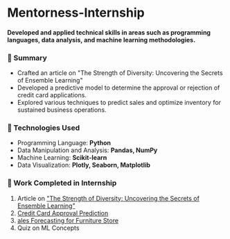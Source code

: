 # Mentorness-Internship
#### Developed and applied technical skills in areas such as programming languages, data analysis, and machine learning methodologies.

### 📌 Summary
- Crafted an article on "The Strength of Diversity: Uncovering the Secrets of Ensemble Learning"
- Developed a predictive model to determine the approval or rejection of credit card applications.
- Explored various techniques to predict sales and optimize inventory for sustained business operations.
  
###  🚀 Technologies Used
- Programming Language: **Python**
- Data Manipulation and Analysis: **Pandas, NumPy**
- Machine Learning: **Scikit-learn**
- Data Visualization: **Plotly, Seaborn, Matplotlib**

### :tada: Work Completed in Internship

1. Article on ["The Strength of Diversity: Uncovering the Secrets of Ensemble Learning"](https://github.com/dwija12903/Mentorness-Internship/blob/main/article/Dwija_Panchal_MIP-ML-04_ML.pdf)
2. [Credit Card Approval Prediction](https://github.com/dwija12903/Mentorness-Internship/blob/main/Credit%20Card%20Prediction/CreditCard.ipynb)
3. [ales Forecasting for Furniture Store](https://github.com/dwija12903/Mentorness-Internship/blob/main/Sales%20Forecasting/SalesForecasting.ipynb)
4. Quiz on ML Concepts
